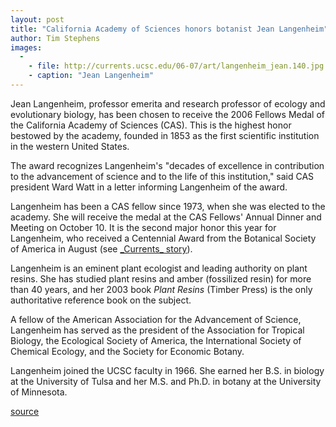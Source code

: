 ```yaml
---
layout: post
title: "California Academy of Sciences honors botanist Jean Langenheim"
author: Tim Stephens
images:
  -
    - file: http://currents.ucsc.edu/06-07/art/langenheim_jean.140.jpg
    - caption: "Jean Langenheim"
---
```


Jean Langenheim, professor emerita and research professor of ecology and evolutionary biology, has been chosen to receive the 2006 Fellows Medal of the California Academy of Sciences (CAS). This is the highest honor bestowed by the academy, founded in 1853 as the first scientific institution in the western United States.

The award recognizes Langenheim's "decades of excellence in contribution to the advancement of science and to the life of this institution," said CAS president Ward Watt in a letter informing Langenheim of the award.

Langenheim has been a CAS fellow since 1973, when she was elected to the academy. She will receive the medal at the CAS Fellows' Annual Dinner and Meeting on October 10. It is the second major honor this year for Langenheim, who received a Centennial Award from the Botanical Society of America in August (see [_Currents][1][_ story][1]).

Langenheim is an eminent plant ecologist and leading authority on plant resins. She has studied plant resins and amber (fossilized resin) for more than 40 years, and her 2003 book _Plant Resins_ (Timber Press) is the only authoritative reference book on the subject.

A fellow of the American Association for the Advancement of Science, Langenheim has served as the president of the Association for Tropical Biology, the Ecological Society of America, the International Society of Chemical Ecology, and the Society for Economic Botany.

Langenheim joined the UCSC faculty in 1966. She earned her B.S. in biology at the University of Tulsa and her M.S. and Ph.D. in botany at the University of Minnesota.

[1]: http://currents.ucsc.edu/06-07/09-11/langenheim.asp

[source](http://www1.ucsc.edu/currents/06-07/09-18/langenheim.asp "Permalink to langenheim")
